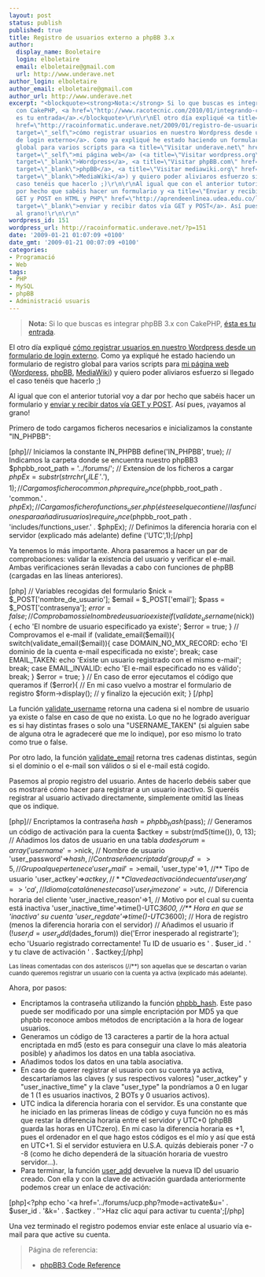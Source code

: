 ```yaml
---
layout: post
status: publish
published: true
title: Registro de usuarios externo a phpBB 3.x
author:
  display_name: Booletaire
  login: elboletaire
  email: elboletaire@gmail.com
  url: http://www.underave.net
author_login: elboletaire
author_email: elboletaire@gmail.com
author_url: http://www.underave.net
excerpt: "<blockquote><strong>Nota:</strong> Si lo que buscas es integrar phpBB 3.x
  con CakePHP, <a href=\"http://www.racotecnic.com/2010/01/integrando-cakephp-y-phpbb-3-x/\">ésta
  es tu entrada</a>.</blockquote>\r\n\r\nEl otro día expliqué <a title=\"Leer artículo\"
  href=\"http://racoinformatic.underave.net/2009/01/registro-de-usuarios-externo-a-wordpress/\"
  target=\"_self\">cómo registrar usuarios en nuestro Wordpress desde un formulario
  de login externo</a>. Como ya expliqué he estado haciendo un formulario de registro
  global para varios scripts para <a title=\"Visitar underave.net\" href=\"http://www.underave.net\"
  target=\"_self\">mi página web</a> (<a title=\"Visitar wordpress.org\" href=\"http://www.wordpress.org\"
  target=\"_blank\">Wordpress</a>, <a title=\"Visitar phpBB.com\" href=\"http://www.phpbb.com\"
  target=\"_blank\">phpBB</a>, <a title=\"Visitar mediawiki.org\" href=\"http://www.mediawiki.org\"
  target=\"_blank\">MediaWiki</a>) y quiero poder aliviaros esfuerzo si llegado el
  caso tenéis que hacerlo ;)\r\n\r\nAl igual que con el anterior tutorial voy a dar
  por hecho que sabéis hacer un formulario y <a title=\"Enviar y recibir datos vía
  GET y POST en HTML y PHP\" href=\"http://aprendeenlinea.udea.edu.co/lms/moodle/mod/resource/view.php?id=47214\"
  target=\"_blank\">enviar y recibir datos vía GET y POST</a>. Así pues, ¡vayamos
  al grano!\r\n\r\n"
wordpress_id: 151
wordpress_url: http://racoinformatic.underave.net/?p=151
date: '2009-01-21 01:07:09 +0100'
date_gmt: '2009-01-21 00:07:09 +0100'
categories:
- Programació
- Web
tags:
- PHP
- MySQL
- phpBB
- Administració usuaris
---
```

<blockquote><strong>Nota:</strong> Si lo que buscas es integrar phpBB 3.x con CakePHP, <a href="http://www.racotecnic.com/2010/01/integrando-cakephp-y-phpbb-3-x/">ésta es tu entrada</a>.</blockquote>

El otro día expliqué <a title="Leer artículo" href="http://racoinformatic.underave.net/2009/01/registro-de-usuarios-externo-a-wordpress/" target="_self">cómo registrar usuarios en nuestro Wordpress desde un formulario de login externo</a>. Como ya expliqué he estado haciendo un formulario de registro global para varios scripts para <a title="Visitar underave.net" href="http://www.underave.net" target="_self">mi página web</a> (<a title="Visitar wordpress.org" href="http://www.wordpress.org" target="_blank">Wordpress</a>, <a title="Visitar phpBB.com" href="http://www.phpbb.com" target="_blank">phpBB</a>, <a title="Visitar mediawiki.org" href="http://www.mediawiki.org" target="_blank">MediaWiki</a>) y quiero poder aliviaros esfuerzo si llegado el caso tenéis que hacerlo ;)

Al igual que con el anterior tutorial voy a dar por hecho que sabéis hacer un formulario y <a title="Enviar y recibir datos vía GET y POST en HTML y PHP" href="http://aprendeenlinea.udea.edu.co/lms/moodle/mod/resource/view.php?id=47214" target="_blank">enviar y recibir datos vía GET y POST</a>. Así pues, ¡vayamos al grano!

<a id="more"></a><a id="more-151"></a>
Primero de todo cargamos ficheros necesarios e inicializamos la constante "IN_PHPBB":

[php]// Iniciamos la constante IN_PHPBB
define('IN_PHPBB', true);
// Indicamos la carpeta donde se encuentra nuestro phpBB3
$phpbb_root_path = '../forums/';
// Extension de los ficheros a cargar
$phpEx = substr(strrchr(__FILE__, '.'), 1);
// Cargamos fichero common.php
require_once($phpbb_root_path . 'common.' . $phpEx);
// Cargamos fichero functions_user.php (éste es el que contiene
// las funciones para añadir usuarios)
require_once($phpbb_root_path . 'includes/functions_user.' . $phpEx);
// Definimos la diferencia horaria con el servidor (explicado más adelante)
define ('UTC',1);[/php]

Ya tenemos lo más importante. Ahora pasaremos a hacer un par de comprobaciones: validar la existencia del usuario y verificar el e-mail. Ambas verificaciones serán llevadas a cabo con funciones de phpBB (cargadas en las líneas anteriores).

[php]
// Variables recogidas del formulario
$nick = $_POST['nombre_de_usuario'];
$email = $_POST['email'];
$pass = $_POST['contrasenya'];
$error = false;
// Comprobamos si el nombre de usuario existe
if (validate_username($nick)){
	echo 'El nombre de usuario especificado ya existe';
	$error = true;
}
// Comprovamos el e-mail
if (validate_email($email)){
	switch(validate_email($email)){
		case DOMAIN_NO_MX_RECORD:
			echo 'El dominio de la cuenta e-mail especificada no existe';
			break;
		case EMAIL_TAKEN:
			echo 'Existe un usuario registrado con el mismo e-mail';
			break;
		case EMAIL_INVALID:
			echo 'El e-mail especificado no es válido';
			break;
	}
	$error = true;
}
// En caso de error ejecutamos el código que queramos
if ($error){
	// En mi caso vuelvo a mostrar el formulario de registro
	$form->display();
	// y finalizo la ejecución
	exit;
}
[/php]

La función <a title="Ver detalles de la función" href="http://area51.phpbb.com/docs/code/phpBB3/_includes---functions_user.php.html#functionvalidate_username" target="_blank">validate_username</a> retorna una cadena si el nombre de usuario ya existe o false en caso de que no exista. Lo que no he logrado averiguar es si hay distintas frases o solo una "USERNAME_TAKEN" (si alguien sabe de alguna otra le agradeceré que me lo indique), por eso mismo lo trato como true o false.

Por otro lado, la función <a title="Ver detalles de la función" href="http://area51.phpbb.com/docs/code/phpBB3/_includes---functions_user.php.html#functionvalidate_email" target="_blank">validate_email</a> retorna tres cadenas distintas, según si el dominio o el e-mail son válidos o si el e-mail está cogido.

Pasemos al propio registro del usuario. Antes de hacerlo debéis saber que os mostraré cómo hacer para registrar a un usuario inactivo. Si queréis registrar al usuario activado directamente, simplemente omitid las líneas que os indique.

[php]// Encriptamos la contraseña
$hash = phpbb_hash($pass);
// Generamos un código de activación para la cuenta
$actkey = substr(md5(time()), 0, 13);
// Añadimos los datos de usuario en una tabla
$dades_forum = array('username'=>$nick, // Nombre de usuario
				 'user_password'=>$hash, // Contraseña encriptada
				 'group_id'=>5, // Grupo al que pertenece
				 'user_email'=>$email,
				 'user_type'=>1, //** Tipo de usuario
				 'user_actkey'=>$actkey, //** Clave de activación de cuenta
				 'user_lang'=>'ca', // Idioma (catalán en este caso)
				 'user_timezone'=>$utc, // Diferencia horaria del cliente
				 'user_inactive_reason'=>1, // Motivo por el cual su cuenta está inactiva
				 'user_inactive_time'=>time()-UTC*3600, //** Hora en que se 'inactiva' su cuenta
				 'user_regdate'=>time()-UTC*3600); // Hora de registro (menos la diferencia horaria con el servidor)
// Añadimos el usuario
if (!$user_id = user_add($dades_forum))
  die('Error inesperado al registrarte');
echo 'Usuario registrado correctamente! Tu ID de usuario es ' . $user_id . ' y tu clave de activación ' . $actkey;[/php]

<small>Las líneas comentadas con dos asteriscos (//**) son aquellas que se descartan o varían cuando queremos registrar un usuario con la cuenta ya activa (explicado más adelante).</small>

Ahora, por pasos:

<ul>
<li>Encriptamos la contraseña utilizando la función <a title="Ver detalles de la función" href="http://area51.phpbb.com/docs/code/phpBB3/_includes---functions.php.html#functionphpbb_hash" target="_blank">phpbb_hash</a>. Este paso puede ser modificado por una simple encriptación por MD5 ya que phpbb reconoce ambos métodos de encriptación a la hora de logear usuarios.</li>
<li>Generamos un código de 13 caracteres a partir de la hora actual encriptada en md5 (esto es para conseguir una clave lo más aleatoria posible) y añadimos los datos en una tabla asociativa.</li>
<li>Añadimos todos los datos en una tabla asociativa.</li>
<li>En caso de querer registrar el usuario con su cuenta ya activa, descartaríamos las claves (y sus respectivos valores) "user_actkey" y "user_inactive_time" y la clave "user_type" la pondríamos a 0 en lugar de 1 (1 es usuarios inactivos, 2 BOTs y 0 usuarios activos).</li>
<li>UTC indica la diferencia horaria con el servidor. Es una constante que he iniciado en las primeras líneas de código y cuya función no es más que restar la diferencia horaria entre el servidor y UTC+0 (phpBB guarda las horas en UTCzero). En mi caso la diferencia horaria es +1, pues el ordenador en el que hago estos códigos es el mío y así que está en UTC+1. Si el servidor estuviera en U.S.A. quizás debierais poner -7 o -8 (como he dicho dependerá de la situación horaria de vuestro servidor...).</li>
<li>Para terminar, la función <a title="Ver detalles de la función" href="http://area51.phpbb.com/docs/code/phpBB3/_includes---functions_user.php.html#functionuser_add" target="_blank">user_add</a> devuelve la nueva ID del usuario creado. Con ella y con la clave de activación guardada anteriormente podemos crear un enlace de activación:</li>
</ul>

[php]<?php
echo '<a href='../forums/ucp.php?mode=activate&amp;u=' . $user_id . '&amp;k=' . $actkey . ''>Haz clic aquí para activar tu cuenta</a>';[/php]

Una vez terminado el registro podemos enviar este enlace al usuario vía e-mail para que active su cuenta.
<blockquote>
Página de referencia:

<ul>
<li><a title="Ver página de referencia" href="http://area51.phpbb.com/docs/code/" target="_blank">phpBB3 Code Reference</a></li>
</ul>
</blockquote>
